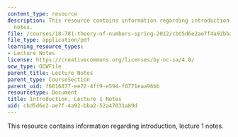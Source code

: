 ```yaml
---
content_type: resource
description: This resource contains information regarding introduction, lecture 1
  notes.
file: /courses/18-781-theory-of-numbers-spring-2012/cbd5d6e2ae7f4a92bba252a47031a89d_MIT18_781S12_lec1.pdf
file_type: application/pdf
learning_resource_types:
- Lecture Notes
license: https://creativecommons.org/licenses/by-nc-sa/4.0/
ocw_type: OCWFile
parent_title: Lecture Notes
parent_type: CourseSection
parent_uid: f6816877-ee72-4ff9-e594-f0771eaa96bb
resourcetype: Document
title: Introduction, Lecture 1 Notes
uid: cbd5d6e2-ae7f-4a92-bba2-52a47031a89d
---
```

This resource contains information regarding introduction, lecture 1 notes.